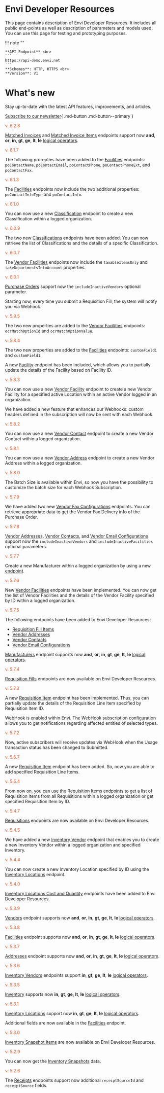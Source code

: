 # Envi Developer Resources
This page contains description of Envi Developer Resources. It includes all public end-points as well as description of parameters and models used. You can use this page for testing and prototyping purposes.


!!! note ""

    **API Endpoint** <br>
    ``` 
    https://api-demo.envi.net 
    ``` 
    **Schemes**: HTTP, HTTPS <br>
    **Version**: V1


# What's new
Stay up-to-date with the latest API features, improvements, and articles.

[Subscribe to our newsletter](https://news.envi.net/Signup/dev-news){ .md-button .md-button--primary }

<span style="color: #E0592A">v. 6.2.8</span>

[Matched Invoices](MatchedInvoices.md) and [Matched Invoice Items](MatchedInvoiceItems.md) endpoints support now **and**, **or**, **in**, **gt**, **ge**, **lt**, **le** [logical operators](Options_and_Limitations.md#logical-operators).

<span style="color: #E0592A">v. 6.1.7</span>

The following prorepties have been added to the [Facilities](Facilities.md) endpoints: ```poContactName```, ```poContactEmail```, ```poContactPhone```, ```poContactPhoneExt```, and ```poContactFax```.

<span style="color: #E0592A">v. 6.1.3</span>

The [Facilities](Facilities.md) endpoints now include the two additional properties: ```poContactInfoType``` and ```poContactInfo```.

<span style="color: #E0592A">v. 6.1.0</span>

You can now use a new [Classification](Classifications.md#create-a-new-classification) endpoint to create a new Classification within a logged organization.

<span style="color: #E0592A">v. 6.0.9</span>

The two new [Classifications](Classifications.md) endpoints have been added. You can now retrieve the list of Classifications and the details of a specific Classification.

<span style="color: #E0592A">v. 6.0.7</span>

The [Vendor Facilities](VendorFacilities.md) endpoints now include the ```taxableItemsOnly``` and ```takeDepartmentsIntoAccount``` properties.

<span style="color: #E0592A">v. 6.0.1</span>

[Purchase Orders](PurchaseOrders.md) support now the ```includeInactiveVendors``` optional parameter.

Starting now, every time you submit a Requisition Fill, the system will notify you via Webhook.

<span style="color: #E0592A">v. 5.9.5</span>

The two new properties are added to the [Vendor Facilities](VendorFacilities.md) endpoints: ```ocrMatchOptionId``` and ```ocrMatchOptionValue```.

<span style="color: #E0592A">v. 5.8.4</span>

The two new properties are added to the [Facilities](Facilities.md) endpoints: ```customField1``` and ```customField1```.

A new  [Facility](Facilities.md#partially-update-the-specified-facility) endpoint has been included, which allows you to partially update the details of the Facility based on Facility ID.

<span style="color: #E0592A">v. 5.8.3</span>

You can now use a new [Vendor Facility](VendorFacilities.md#create-a-new-vendor-facility) endpoint to create a new Vendor Facility for a specified active Location within an active Vendor logged in an organization.

We have added a new feature that enhances our Webhooks: custom headers defined in the subscription will now be sent with each Webhook.

<span style="color: #E0592A">v. 5.8.2</span>

You can now use a new [Vendor Contact](VendorContacts.md#create-a-new-vendor-contact) endpoint to create a new Vendor Contact within a logged organization.

<span style="color: #E0592A">v. 5.8.1</span>

You can now use a new [Vendor Address](VendorAddresses.md#create-a-new-vendor-address) endpoint to create a new Vendor Address within a logged organization.

<span style="color: #E0592A">v. 5.8.0</span>

The Batch Size is available within Envi, so now you have the possibility to customize the batch size for each Webhook Subscription.

<span style="color: #E0592A">v. 5.7.9</span>

We have added two new [Vendor Fax Configurations](VendorFaxConfigurations.md#get-the-list-of-vendor-fax-configurations) endpoints. You can retrieve appropriate data to get the Vendor Fax Delivery info of the Purchase Order.

<span style="color: #E0592A">v. 5.7.8</span>

[Vendor Addresses](VendorAddresses.md), [Vendor Contacts](VendorContacts.md), and [Vendor Email Configurations](VendorEmailConfigurations.md) support now the ```includeInactiveVendors``` and ```includeInactiveFacilities``` optional parameters.

<span style="color: #E0592A">v. 5.7.7</span>

Create a new Manufacturer within a logged organization by using a new [endpoint](Manufacturers.md#create-a-new-manufacturer).

<span style="color: #E0592A">v. 5.7.6</span>

New [Vendor Facilities](VendorFacilities.md) endpoints have been implemented. You can now get the list of Vendor Facilities and the details of the Vendor Facility specified by ID within a logged organization.

<span style="color: #E0592A">v. 5.7.5 </span>

The following endpoints have been added to Envi Developer Resources:

 - [Requisition Fill Items](RequisitionFillItems.md)
 - [Vendor Addresses](VendorAddresses.md)
 - [Vendor Contacts](VendorContacts.md)
 - [Vendor Email Configurations](VendorEmailConfigurations.md)
 
[Manufacturers](Manufacturers.md#get-the-list-of-manufacturers) endpoint supports now **and**, **or**, **in**, **gt**, **ge**, **lt**, **le** [logical operators](Options_and_Limitations.md#logical-operators).

<span style="color: #E0592A">v. 5.7.4</span>

[Requisition Fills](RequisitionFills.md#get-the-list-of-requisition-fills) endpoints are now available on Envi Developer Resources.

<span style="color: #E0592A">v. 5.7.3</span>

A new [Requisition Item](RequisitionItems.md#partially-update-the-specified-requisition-item) endpoint has been implemented. Thus, you can partially update the details of the Requisition Line Item specified by Requisition Item ID.

WebHook is enabled within Envi. The WebHook subscription configuration allows you to get notifications regarding affected entities of selected types.

<span style="color: #E0592A">v. 5.7.2</span>

Now, active subscribers will receive updates via WebHook when the Usage transaction status has been changed to Submitted.

<span style="color: #E0592A">v. 5.6.7</span>

A new [Requisition Item](RequisitionItems.md#add-the-specified-requisition-line-item) endpoint has been added. So, now you are able to add specified Requisition Line Items.

<span style="color: #E0592A">v. 5.5.4</span>

From now on, you can use the [Requisition Items](RequisitionItems.md#) endpoints to get a list of Requisition Items from all Requisitions within a logged organization or get specified Requisition Item by ID.

<span style="color: #E0592A">v. 5.4.7</span>

[Requisitions](Requisitions.md) endpoints are now available on Envi Developer Resources.

<span style="color: #E0592A">v. 5.4.5</span>

We have added a new [Inventory Vendor](Inventory.md#save-the-specified-inventory-vendor) endpoint that enables you to create a new Inventory Vendor within a logged organization and specified Inventory.

<span style="color: #E0592A">v. 5.4.4</span>

You can now create a new Inventory Location specified by ID using the [Inventory Locations](Inventory.md#save-the-specified-inventory-location) endpoint.

<span style="color: #E0592A">v. 5.4.0</span>

[Inventory Locations Cost and Quantity](InventoryLocationsCostAndQuantity.md) endpoints have been added to Envi Developer Resources.

<span style="color: #E0592A">v. 5.3.9</span>

[Vendors](Vendors.md#get-the-list-of-vendors) endpoint supports now **and**, **or**, **in**, **gt**, **ge**, **lt**, **le** [logical operators](Options_and_Limitations.md#logical-operators).

<span style="color: #E0592A">v. 5.3.8</span>

[Facilities](Facilities.md#get-the-list-of-facilities) endpoint supports now **and**, **or**, **in**, **gt**, **ge**, **lt**, **le** [logical operators](Options_and_Limitations.md#logical-operators).

<span style="color: #E0592A">v. 5.3.7</span>

[Addresses](Addresses.md#get-the-list-of-addresses) endpoint supports now **and**, **or**, **in**, **gt**, **ge**, **lt**, **le** [logical operators](Options_and_Limitations.md#logical-operators).

<span style="color: #E0592A">v. 5.3.6</span>

[Inventory Vendors](InventoryVendors.md#get-the-list-of-all-inventory-vendors) endpoints support **in**, **gt**, **ge**, **lt**, **le** [logical operators](Options_and_Limitations.md#logical-operators).

<span style="color: #E0592A">v. 5.3.5</span>

[Inventory](Inventory.md#get-the-list-of-inventory-items) supports now **in**, **gt**, **ge**, **lt**, **le** [logical operators](Options_and_Limitations.md#logical-operators).

<span style="color: #E0592A">v. 5.3.1</span>

[Inventory Locations](InventoryLocations.md#get-the-list-of-inventory-locations) support now **in**, **gt**, **ge**, **lt**, **le** [logical operators](Options_and_Limitations.md#logical-operators).

Additional fields are now available in the [Facilities](Facilities.md#get-the-list-of-facilities) endpoint.

<span style="color: #E0592A">v. 5.3.0</span>

[Inventory Snapshot Items](InventorySnapshotItems.md) are now available on Envi Developer Resources.

<span style="color: #E0592A">v. 5.2.9</span>

You can now get the [Inventory Snapshots](InventorySnapshots.md) data.

<span style="color: #E0592A">v. 5.2.6</span>

The [Receipts](Receipts.md) endpoints support now additional ``` receiptSourceId ```  and ``` receiptSource``` fields.


